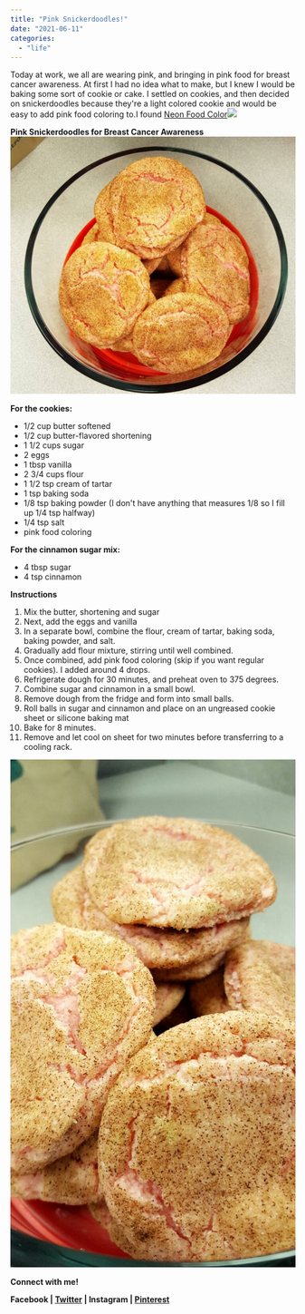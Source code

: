 ```yaml
---
title: "Pink Snickerdoodles!"
date: "2021-06-11"
categories: 
  - "life"
---
```


Today at work, we all are wearing pink, and bringing in pink food for breast cancer awareness. At first I had no idea what to make, but I knew I would be baking some sort of cookie or cake. I settled on cookies, and then decided on snickerdoodles because they're a light colored cookie and would be easy to add pink food coloring to.I found [Neon Food Color](http://www.amazon.com/gp/product/B004MNYB6U/ref=as_li_tl?ie=UTF8&camp=1789&creative=390957&creativeASIN=B004MNYB6U&linkCode=as2&tag=cod09d8-20&linkId=Q34JA7KT2JOP35WH)![](images/51vnwZrcDGL._SX425_.jpg)  

  

**Pink Snickerdoodles for Breast Cancer Awareness**![](images/tumblr_nw5tncGfYH1qzasfoo1_1280.jpg)

**For the cookies:**

- 1/2 cup butter softened
- 1/2 cup butter-flavored shortening
- 1 1/2 cups sugar
- 2 eggs 
- 1 tbsp vanilla
- 2 3/4 cups flour
- 1 1/2 tsp cream of tartar
- 1 tsp baking soda
- 1/8 tsp baking powder (I don't have anything that measures 1/8 so I fill up 1/4 tsp halfway)
- 1/4 tsp salt
- pink food coloring

**For the cinnamon sugar mix:**  

- 4 tbsp sugar
- 4 tsp cinnamon

**Instructions**  

1. Mix the butter, shortening and sugar 
2. Next, add the eggs and vanilla
3. In a separate bowl, combine the flour, cream of tartar, baking soda, baking powder, and salt.
4. Gradually add flour mixture, stirring until well combined. 
5. Once combined, add pink food coloring (skip if you want regular cookies). I added around 4 drops.
6. Refrigerate dough for 30 minutes, and preheat oven to 375 degrees.
7. Combine sugar and cinnamon in a small bowl.
8. Remove dough from the fridge and form into small balls.
9. Roll balls in sugar and cinnamon and place on an ungreased cookie sheet or silicone baking mat
10. Bake for 8 minutes.
11. Remove and let cool on sheet for two minutes before transferring to a cooling rack.

  

![](images/tumblr_nw5y5dIw8l1qzasfoo1_1280.jpg)

  

  

**Connect with me!**

**Facebook | [Twitter](http://twitter.com/kaleighcodes) | Instagram | [Pinterest](http://pinterest.com/thefittea)**
